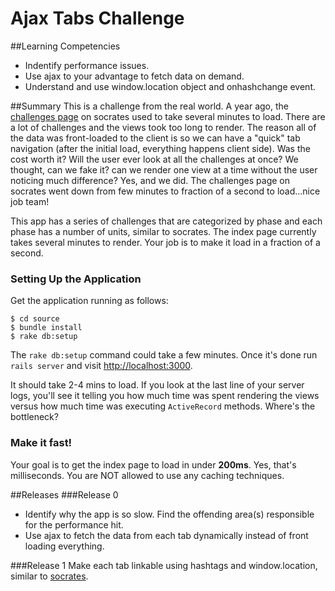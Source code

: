 # Ajax Tabs Challenge

##Learning Competencies
- Indentify performance issues.
- Use ajax to your advantage to fetch data on demand.
- Understand and use window.location object and onhashchange event.

##Summary
This is a challenge from the real world. A year ago, the [challenges page](https://socrates.devbootcamp.com/challenge) on socrates used to take several minutes to load. There are a lot of challenges and the views took too long to render. The reason all of the data was front-loaded to the client is so we can have a "quick" tab navigation (after the initial load, everything happens client side). Was the cost worth it? Will the user ever look at all the challenges at once? We thought, can we fake it? can we render one view at a time without the user noticing much difference? Yes, and we did. The challenges page on socrates went down from few minutes to fraction of a second to load...nice job team!

This app has a series of challenges that are categorized by phase and each phase has a number of units, similar to socrates. The index page currently takes several minutes to render. Your job is to make it load in a fraction of a second.

### Setting Up the Application

Get the application running as follows:

```text
$ cd source
$ bundle install
$ rake db:setup
```

The `rake db:setup` command could take a few minutes.  Once it's done run `rails server` and visit [http://localhost:3000](http://localhost:3000).

It should take 2-4 mins to load.  If you look at the last line of your server logs, you'll see it telling you how much time was spent rendering the views versus how much time was executing `ActiveRecord` methods.  Where's the bottleneck?

### Make it fast!

Your goal is to get the index page to load in under **200ms**.  Yes, that's milliseconds. You are NOT allowed to use any caching techniques.

##Releases
###Release 0
- Identify why the app is so slow. Find the offending area(s) responsible for the
performance hit.
- Use ajax to fetch the data from each tab dynamically instead of front loading everything.

###Release 1
Make each tab linkable using hashtags and window.location, similar to [socrates](https://socrates.devbootcamp.com/challenges#week-3-2-wargames).
